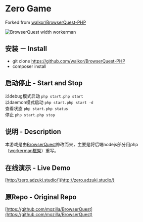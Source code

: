 # Zero Game
Forked from [walkor/BrowserQuest-PHP](https://github.com/walkor/BrowserQuest-PHP)

![BrowserQuest width workerman](https://github.com/walkor/BrowserQuest-PHP/blob/master/Web/img/screenshot.jpg?raw=true)

## 安装 － Install
+   git clone https://github.com/walkor/BrowserQuest-PHP
+   composer install 

## 启动停止 - Start and Stop
以debug模式启动 ```php start.php start```  
以daemon模式启动 ```php start.php start -d```  
查看状态 ```php start.php status```  
停止 ```php start.php stop```  

## 说明 - Description
本游戏是由[BrowserQuest](https://github.com/mozilla/BrowserQuest)修改而来，主要是将后端nodejs部分用php（[workerman框架](https://github.com/walkor/workerman)）重写。

## 在线演示 - Live Demo
[http://zero.adzuki.studio/](http://zero.adzuki.studio/)

## 原Repo - Original Repo
[https://github.com/mozilla/BrowserQuest](https://github.com/mozilla/BrowserQuest)
